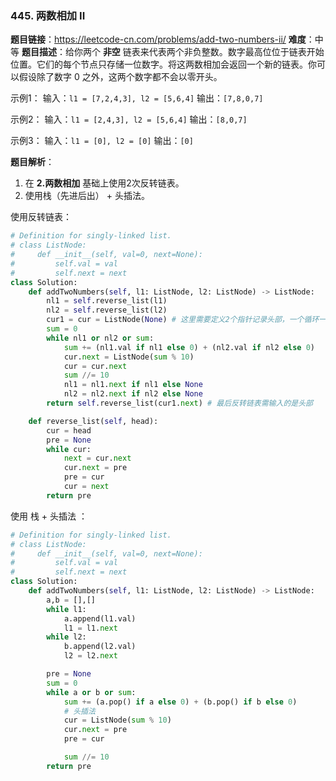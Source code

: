 ### 445. 两数相加 II

**题目链接**：<https://leetcode-cn.com/problems/add-two-numbers-ii/>
**难度**：中等
**题目描述**：给你两个 **非空** 链表来代表两个非负整数。数字最高位位于链表开始位置。它们的每个节点只存储一位数字。将这两数相加会返回一个新的链表。你可以假设除了数字 0 之外，这两个数字都不会以零开头。

示例1：
输入：`l1 = [7,2,4,3], l2 = [5,6,4]`
输出：`[7,8,0,7]`

示例2：
输入：`l1 = [2,4,3], l2 = [5,6,4]`
输出：`[8,0,7]`

示例3：
输入：`l1 = [0], l2 = [0]`
输出：`[0]`
 
**题目解析**：
1. 在 **2.两数相加** 基础上使用2次反转链表。
2. 使用栈（先进后出） + 头插法。

使用反转链表：
```python
# Definition for singly-linked list.
# class ListNode:
#     def __init__(self, val=0, next=None):
#         self.val = val
#         self.next = next
class Solution:
    def addTwoNumbers(self, l1: ListNode, l2: ListNode) -> ListNode:
        nl1 = self.reverse_list(l1)
        nl2 = self.reverse_list(l2)
        cur1 = cur = ListNode(None) # 这里需要定义2个指针记录头部，一个循环一个反转
        sum = 0
        while nl1 or nl2 or sum:
            sum += (nl1.val if nl1 else 0) + (nl2.val if nl2 else 0)
            cur.next = ListNode(sum % 10)
            cur = cur.next
            sum //= 10
            nl1 = nl1.next if nl1 else None
            nl2 = nl2.next if nl2 else None
        return self.reverse_list(cur1.next) # 最后反转链表需输入的是头部

    def reverse_list(self, head):
        cur = head 
        pre = None
        while cur:
            next = cur.next
            cur.next = pre
            pre = cur
            cur = next
        return pre
```
使用 栈 + 头插法 ：
```python
# Definition for singly-linked list.
# class ListNode:
#     def __init__(self, val=0, next=None):
#         self.val = val
#         self.next = next
class Solution:
    def addTwoNumbers(self, l1: ListNode, l2: ListNode) -> ListNode:
        a,b = [],[]
        while l1:
            a.append(l1.val)
            l1 = l1.next
        while l2:
            b.append(l2.val)
            l2 = l2.next

        pre = None
        sum = 0
        while a or b or sum:
            sum += (a.pop() if a else 0) + (b.pop() if b else 0)
            # 头插法
            cur = ListNode(sum % 10)
            cur.next = pre
            pre = cur

            sum //= 10
        return pre
```
